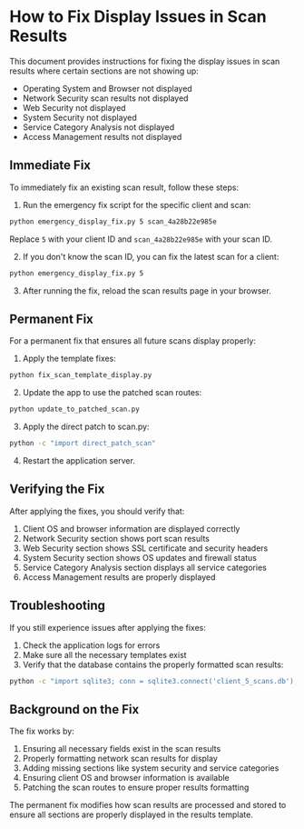 # How to Fix Display Issues in Scan Results

This document provides instructions for fixing the display issues in scan results where certain sections are not showing up:

- Operating System and Browser not displayed
- Network Security scan results not displayed
- Web Security not displayed
- System Security not displayed
- Service Category Analysis not displayed
- Access Management results not displayed

## Immediate Fix

To immediately fix an existing scan result, follow these steps:

1. Run the emergency fix script for the specific client and scan:

```bash
python emergency_display_fix.py 5 scan_4a28b22e985e
```

Replace `5` with your client ID and `scan_4a28b22e985e` with your scan ID.

2. If you don't know the scan ID, you can fix the latest scan for a client:

```bash
python emergency_display_fix.py 5
```

3. After running the fix, reload the scan results page in your browser.

## Permanent Fix

For a permanent fix that ensures all future scans display properly:

1. Apply the template fixes:

```bash
python fix_scan_template_display.py
```

2. Update the app to use the patched scan routes:

```bash
python update_to_patched_scan.py
```

3. Apply the direct patch to scan.py:

```bash
python -c "import direct_patch_scan"
```

4. Restart the application server.

## Verifying the Fix

After applying the fixes, you should verify that:

1. Client OS and browser information are displayed correctly
2. Network Security section shows port scan results
3. Web Security section shows SSL certificate and security headers
4. System Security section shows OS updates and firewall status
5. Service Category Analysis section displays all service categories
6. Access Management results are properly displayed

## Troubleshooting

If you still experience issues after applying the fixes:

1. Check the application logs for errors
2. Make sure all the necessary templates exist
3. Verify that the database contains the properly formatted scan results:

```bash
python -c "import sqlite3; conn = sqlite3.connect('client_5_scans.db'); conn.row_factory = sqlite3.Row; cursor = conn.cursor(); cursor.execute('SELECT scan_id, results FROM scans ORDER BY timestamp DESC LIMIT 1'); scan = cursor.fetchone(); import json; results = json.loads(scan['results']); print(f\"Client OS: {results.get('client_info', {}).get('os')}\"); print(f\"Network: {results.get('network', {}).keys()}\"); print(f\"Service Categories: {results.get('service_categories', {}).keys()}\")"
```

## Background on the Fix

The fix works by:

1. Ensuring all necessary fields exist in the scan results
2. Properly formatting network scan results for display
3. Adding missing sections like system security and service categories
4. Ensuring client OS and browser information is available
5. Patching the scan routes to ensure proper results formatting

The permanent fix modifies how scan results are processed and stored to ensure all sections are properly displayed in the results template.